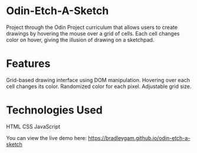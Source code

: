 # Odin-Etch-A-Sketch
Project through the Odin Project curriculum that allows users to create drawings by hovering the mouse over a grid of cells. Each cell changes color on hover, giving the illusion of drawing on a sketchpad.

# Features
Grid-based drawing interface using DOM manipulation.
Hovering over each cell changes its color.
Randomized color for each pixel.
Adjustable grid size.

# Technologies Used
HTML
CSS
JavaScript

You can view the live demo here: https://bradleygam.github.io/odin-etch-a-sketch
